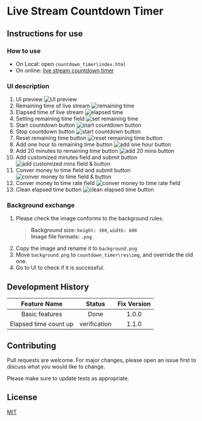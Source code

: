 # Live Stream Countdown Timer

## Instructions for use

### How to use

* On Local: open `countdown_timer\index.html`
* On online: [live stream countdown timer](https://workspace2110.github.io/live-stream-countdown-timer/)

### UI description
  1. UI preview
        ![UI preview](./utils/readme_img/UI.png)
  2. Remaining time of live stream
        ![remaining time](./utils/readme_img/remaining_time.png)
  3. Elapsed time of live stream
        ![elapsed time](./utils/readme_img/elapsed_time.png)
  4. Setting remaining time field
        ![set remaining time](./utils/readme_img/setting_time.png)
  5. Start countdown button
        ![start countdown button](./utils/readme_img/start_btn.png)
  6. Stop countdown button
        ![start countdown button](./utils/readme_img/start_btn.png)
  7. Reset remaining time button
        ![reset remaining time button](./utils/readme_img/reset_btn.png)
  8. Add one hour to remaining time button
        ![add one hour button](./utils/readme_img/add_one_hour_btn.png)
  9.  Add 20 minutes to remaining time button
        ![add 20 mins button](./utils/readme_img/add_20_mins_btn.png)
  10. Add customized minutes field and submit button
        ![add customized mins field & button](./utils/readme_img/add_customized_mins_btn.png)
  11. Conver money to time field and submit button
        ![conver money to time field & button](./utils/readme_img/convert_2_time.png)
  12. Conver money to time rate field
        ![conver money to time rate field](./utils/readme_img/convert_rate.png)
  13. Clean elapsed time button 
        ![clean elapsed time button](./utils/readme_img/clean_elapsed_time.png)

### Background exchange

1. Please check the image conforms to the background rules.
   > **Background size: `height: 300`, `width: 600`**<br/>
   > **Image file formats: `.png`**
2. Copy the image and rename it to `background.png`
3. Move `background.png` to `countdown_timer\res\img`, and override the old one.
4. Go to UI to check if it is successful.

## Development History

| Feature Name | Status | Fix Version |
| :----------: | :----: | :---------: |
| Basic features | Done | 1.0.0 |
| Elapsed time count up | verification | 1.1.0 |

## Contributing

Pull requests are welcome. For major changes, please open an issue first to discuss what you would like to change.

Please make sure to update tests as appropriate.

## License
[MIT](https://choosealicense.com/licenses/mit/)
